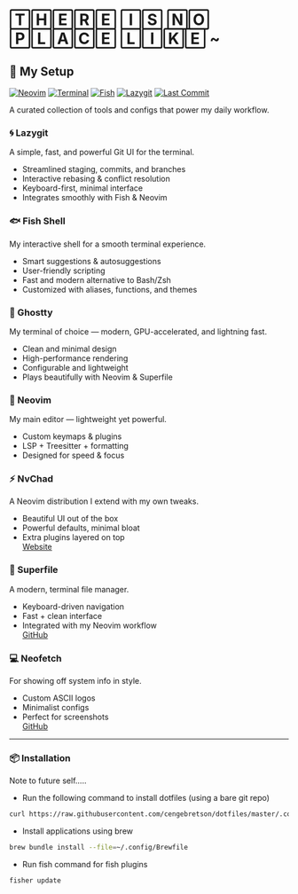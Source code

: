 # 🅃🄷🄴🅁🄴 🄸🅂 🄽🄾 🄿🄻🄰🄲🄴 🄻🄸🄺🄴 ~

## 🌟 My Setup

[![Neovim](https://img.shields.io/badge/Neovim-57A143?style=for-the-badge&logo=neovim&logoColor=white)](https://neovim.io/)
[![Terminal](https://img.shields.io/badge/Ghostty-333333?style=for-the-badge&logo=windowsterminal&logoColor=white)](https://ghostty.org/)
[![Fish](https://img.shields.io/badge/Fish%20Shell-00A1D6?style=for-the-badge&logo=gnu-bash&logoColor=white)](https://fishshell.com/)
[![Lazygit](https://img.shields.io/badge/Lazygit-FC6D26?style=for-the-badge&logo=git&logoColor=white)](https://github.com/jesseduffield/lazygit)
[![Last Commit](https://img.shields.io/github/last-commit/cengebretson/dotfiles?style=for-the-badge&color=green)](https://github.com/cengebretson/dotfiles)

A curated collection of tools and configs that power my daily workflow.

### 🌀 Lazygit

A simple, fast, and powerful Git UI for the terminal.

- Streamlined staging, commits, and branches
- Interactive rebasing & conflict resolution
- Keyboard-first, minimal interface
- Integrates smoothly with Fish & Neovim

### 🐟 Fish Shell

My interactive shell for a smooth terminal experience.

- Smart suggestions & autosuggestions
- User-friendly scripting
- Fast and modern alternative to Bash/Zsh
- Customized with aliases, functions, and themes

### 👻 Ghostty

My terminal of choice — modern, GPU-accelerated, and lightning fast.

- Clean and minimal design
- High-performance rendering
- Configurable and lightweight
- Plays beautifully with Neovim & Superfile

### 📝 Neovim

My main editor — lightweight yet powerful.

- Custom keymaps & plugins
- LSP + Treesitter + formatting
- Designed for speed & focus

### ⚡ NvChad

A Neovim distribution I extend with my own tweaks.

- Beautiful UI out of the box
- Powerful defaults, minimal bloat
- Extra plugins layered on top  
  [Website](https://nvchad.com/)

### 📂 Superfile

A modern, terminal file manager.

- Keyboard-driven navigation
- Fast + clean interface
- Integrated with my Neovim workflow  
  [GitHub](https://github.com/yorukot/superfile)

### 💻 Neofetch

For showing off system info in style.

- Custom ASCII logos
- Minimalist configs
- Perfect for screenshots  
  [GitHub](https://github.com/dylanaraps/neofetch)

---

### 📦 Installation

Note to future self.....

- Run the following command to install dotfiles (using a bare git repo)

```bash
curl https://raw.githubusercontent.com/cengebretson/dotfiles/master/.config/setup.sh | bash
```

- Install applications using brew

```bash
brew bundle install --file=~/.config/Brewfile
```

- Run fish command for fish plugins

```bash
fisher update
```
